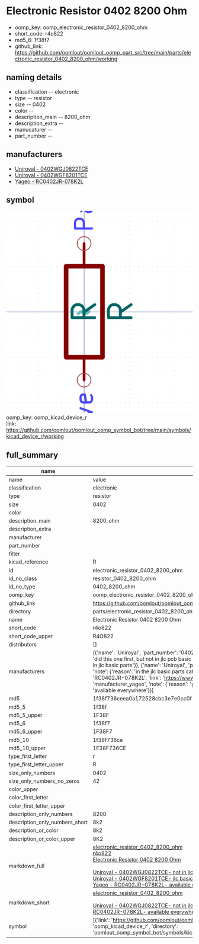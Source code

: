 # Electronic Resistor 0402 8200 Ohm

  
* oomp_key: oomp_electronic_resistor_0402_8200_ohm 
* short_code: r4o822
* md5_6: 1f38f7  
* github_link: https://github.com/oomlout/oomlout_oomp_part_src/tree/main/parts/electronic_resistor_0402_8200_ohm/working  
## naming details
* classification -- electronic
* type -- resistor
* size -- 0402
* color -- 
* description_main -- 8200_ohm
* description_extra -- 
* manucaturer -- 
* part_number -- 


## manufacturers
* [Uniroyal - 0402WGJ0822TCE]()  
* [Uniroyal - 0402WGF8201TCE]()  
* [Yageo - RC0402JR-078K2L](https://www.yageo.com/en/Chart/Download/pdf/RC0402JR-078K2L)  

## symbol

![](symbol/0/working/working_600.png)  
oomp_key: oomp_kicad_device_r  
link: https://github.com/oomlout/oomlout_oomp_symbol_bot/tree/main/symbols/kicad_device_r/working  


## full_summary
| name | value | 
| --- | --- | 
| name | value | 
| classification | electronic | 
| type | resistor | 
| size | 0402 | 
| color |  | 
| description_main | 8200_ohm | 
| description_extra |  | 
| manufacturer |  | 
| part_number |  | 
| filter |  | 
| kicad_reference | R | 
| id | electronic_resistor_0402_8200_ohm | 
| id_no_class | resistor_0402_8200_ohm | 
| id_no_type | 0402_8200_ohm | 
| oomp_key | oomp_electronic_resistor_0402_8200_ohm | 
| github_link | https://github.com/oomlout/oomlout_oomp_part_src/tree/main/parts/electronic_resistor_0402_8200_ohm/working | 
| directory | parts/electronic_resistor_0402_8200_ohm | 
| name | Electronic Resistor 0402 8200 Ohm | 
| short_code | r4o822 | 
| short_code_upper | R4O822 | 
| distributors | [] | 
| manufacturers | [{'name': 'Uniroyal', 'part_number': '0402WGJ0822TCE', 'link': '', 'id': 'manufacturer_uniroyal', 'note': {'reason': 'did this one first, but not in jlc pcb basic parts and 1 percent are and they are the same price', 'reason_short': 'not in jlc basic parts'}}, {'name': 'Uniroyal', 'part_number': '0402WGF8201TCE', 'link': '', 'id': 'manufacturer_uniroyal', 'note': {'reason': 'in the jlc basic parts catalogue', 'reason_short': 'jlc basic part'}}, {'name': 'Yageo', 'part_number': 'RC0402JR-078K2L', 'link': 'https://www.yageo.com/en/Chart/Download/pdf/RC0402JR-078K2L', 'id': 'manufacturer_yageo', 'note': {'reason': 'yageo is a commonly cross referenced part number', 'reason_short': 'available everywhere'}}] | 
| md5 | 1f38f736ceea0a172528cbc3e7e0cc0f | 
| md5_5 | 1f38f | 
| md5_5_upper | 1F38F | 
| md5_6 | 1f38f7 | 
| md5_6_upper | 1F38F7 | 
| md5_10 | 1f38f736ce | 
| md5_10_upper | 1F38F736CE | 
| type_first_letter | r | 
| type_first_letter_upper | R | 
| size_only_numbers | 0402 | 
| size_only_numbers_no_zeros | 42 | 
| color_upper |  | 
| color_first_letter |  | 
| color_first_letter_upper |  | 
| description_only_numbers | 8200 | 
| description_only_numbers_short | 8k2 | 
| description_or_color | 8k2 | 
| description_or_color_upper | 8K2 | 
| markdown_full | [electronic_resistor_0402_8200_ohm](https://github.com/oomlout/oomlout_oomp_part_src/tree/main/parts/electronic_resistor_0402_8200_ohm/working)<br>[r4o822](https://github.com/oomlout/oomlout_oomp_part_src/tree/main/parts/electronic_resistor_0402_8200_ohm/working)<br>[Electronic Resistor 0402 8200 Ohm](https://github.com/oomlout/oomlout_oomp_part_src/tree/main/parts/electronic_resistor_0402_8200_ohm/working)<br><br>[Uniroyal - 0402WGJ0822TCE- not in jlc basic parts]() [(L)  ](https://www.lcsc.com/search?q=0402WGJ0822TCE)[(D)  ](https://www.digikey.com/en/products?keywords=0402WGJ0822TCE)[(M)  ](https://www.mouser.com/Search/Refine?Keyword=0402WGJ0822TCE)[(N)  ](https://www.newark.com/search?st=0402WGJ0822TCE)[(SZ)  ](https://so.szlcsc.com/global.html?k=0402WGJ0822TCE)<br>[Uniroyal - 0402WGF8201TCE- jlc basic part]() [(L)  ](https://www.lcsc.com/search?q=0402WGF8201TCE)[(D)  ](https://www.digikey.com/en/products?keywords=0402WGF8201TCE)[(M)  ](https://www.mouser.com/Search/Refine?Keyword=0402WGF8201TCE)[(N)  ](https://www.newark.com/search?st=0402WGF8201TCE)[(SZ)  ](https://so.szlcsc.com/global.html?k=0402WGF8201TCE)<br>[Yageo - RC0402JR-078K2L- available everywhere](https://www.yageo.com/en/Chart/Download/pdf/RC0402JR-078K2L) [(L)  ](https://www.lcsc.com/search?q=RC0402JR-078K2L)[(D)  ](https://www.digikey.com/en/products?keywords=RC0402JR-078K2L)[(M)  ](https://www.mouser.com/Search/Refine?Keyword=RC0402JR-078K2L)[(N)  ](https://www.newark.com/search?st=RC0402JR-078K2L)[(SZ)  ](https://so.szlcsc.com/global.html?k=RC0402JR-078K2L)<br> | 
| markdown_short | [electronic_resistor_0402_8200_ohm](https://github.com/oomlout/oomlout_oomp_part_src/tree/main/parts/electronic_resistor_0402_8200_ohm/working)<br><br>[Uniroyal - 0402WGJ0822TCE- not in jlc basic parts]()[Uniroyal - 0402WGF8201TCE- jlc basic part]()[Yageo - RC0402JR-078K2L- available everywhere](https://www.yageo.com/en/Chart/Download/pdf/RC0402JR-078K2L) | 
| symbol | [{'link': 'https://github.com/oomlout/oomlout_oomp_symbol_bot/tree/main/symbols/kicad_device_r', 'oomp_key': 'oomp_kicad_device_r', 'directory': 'oomlout_oomp_symbol_bot/symbols/kicad_device_r//working/working.kicad_sym'}] | 
